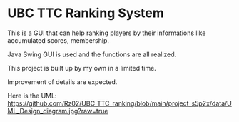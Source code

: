# UBC TTC Ranking System

This is a GUI that can help ranking players by their informations like accumulated scores, membership.

Java Swing GUI is used and the functions are all realized.

This project is built up by my own in a limited time.

Improvement of details are expected.


Here is the UML:
https://github.com/Rz02/UBC_TTC_ranking/blob/main/project_s5p2x/data/UML_Design_diagram.jpg?raw=true
